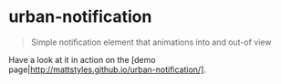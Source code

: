 urban-notification
================

> Simple notification element that animations into and out-of view

Have a look at it in action on the [demo page|http://mattstyles.github.io/urban-notification/].
